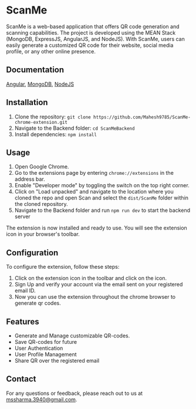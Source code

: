 # ScanMe

ScanMe is a web-based application that offers QR code generation and scanning
capabilities. The project is developed using the MEAN Stack (MongoDB, ExpressJS,
AngularJS, and NodeJS). With ScanMe, users can easily generate a customized QR
code for their website, social media profile, or any other online presence.

## Documentation

[Angular](https://angular.io/docs),
[MongoDB](https://www.mongodb.com/docs/manual/tutorial/),
[NodeJS](https://www.w3schools.com/nodejs/)


## Installation

1. Clone the repository: `git clone https://github.com/Mahesh9785/ScanMe-chrome-extension.git`
2. Navigate to the Backend folder: `cd ScanMeBackend`
3. Install dependencies: `npm install`


## Usage

1. Open Google Chrome.
2. Go to the extensions page by entering `chrome://extensions` in the address bar.
3. Enable "Developer mode" by toggling the switch on the top right corner.
4. Click on "Load unpacked" and navigate to the location where you cloned the repo and open Scan and select the `dist/ScanMe` folder within the cloned repository.
5. Navigate to the Backend folder and run `npm run dev` to start the backend server

The extension is now installed and ready to use. You will see the extension icon in your browser's toolbar.


## Configuration

To configure the extension, follow these steps:

1. Click on the extension icon in the toolbar and click on the icon.
2. Sign Up and verify your account via the email sent on your registered email ID.
3. Now you can use the extension throughout the chrome browser to generate qr codes.


## Features

- Generate and Manage customizable QR-codes.
- Save QR-codes for future
- User Authentication
- User Profile Management
- Share QR over the registered email



## Contact

For any questions or feedback, please reach out to us at [mssharma.3940@gmail.com](mailto:your-email@example.com).
 
